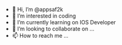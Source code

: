 - 👋 Hi, I’m @appsaf2k
- 👀 I’m interested in coding
- 🌱 I’m currently learning on IOS Developer
- 💞️ I’m looking to collaborate on ...
- 📫 How to reach me ...

<!---
appsaf2k/appsaf2k is a ✨ special ✨ repository because its `README.md` (this file) appears on your GitHub profile.
You can click the Preview link to take a look at your changes.
--->
